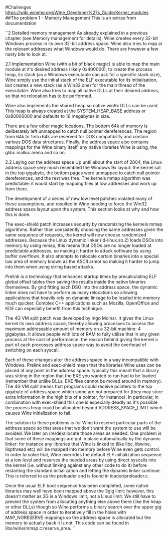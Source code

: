 #Challenges
https://wiki.winehq.org/Wine_Developer%27s_Guide/Kernel_modules
##The problem 1 - Memory Management
This is an extras from documentation 

``2 Detailed memory management
As already explained in a previous chapter (see Memory management for details), Wine creates every 32-bit Windows process in its own 32-bit address space. Wine also tries to map at the relevant addresses what Windows would do. There are however a few nasty bits to look at.

2.1 Implementation
Wine (with a bit of black magic) is able to map the main module at it's desired address (likely 0x400000), to create the process heap, its stack (as a Windows executable can ask for a specific stack size), Wine simply use the initial stack of the ELF executable for its initialisation, but creates a new stack (as a Win32 one) for the main thread of the executable. Wine also tries to map all native DLLs at their desired address, so that no relocation has to be performed.

Wine also implements the shared heap so native win9x DLLs can be used. This heap is always created at the SYSTEM_HEAP_BASE address or 0x80000000 and defaults to 16 megabytes in size.

There are a few other magic locations. The bottom 64k of memory is deliberately left unmapped to catch null pointer dereferences. The region from 64k to 1mb+64k are reserved for DOS compatibility and contain various DOS data structures. Finally, the address space also contains mappings for the Wine binary itself, any native libraries Wine is using, the glibc malloc arena and so on.

2.2 Laying out the address space
Up until about the start of 2004, the Linux address space very much resembled the Windows 9x layout: the kernel sat in the top gigabyte, the bottom pages were unmapped to catch null pointer dereferences, and the rest was free. The kernels mmap algorithm was predictable: it would start by mapping files at low addresses and work up from there.

The development of a series of new low level patches violated many of these assumptions, and resulted in Wine needing to force the Win32 address space layout upon the system. This section looks at why and how this is done.

The exec-shield patch increases security by randomizing the kernels mmap algorithms. Rather than consistently choosing the same addresses given the same sequence of requests, the kernel will now choose randomized addresses. Because the Linux dynamic linker (ld-linux.so.2) loads DSOs into memory by using mmap, this means that DSOs are no longer loaded at predictable addresses, so making it harder to attack software by using buffer overflows. It also attempts to relocate certain binaries into a special low area of memory known as the ASCII armor so making it harder to jump into them when using string based attacks.

Prelink is a technology that enhances startup times by precalculating ELF global offset tables then saving the results inside the native binaries themselves. By grid fitting each DSO into the address space, the dynamic linker does not have to perform as many relocations so allowing applications that heavily rely on dynamic linkage to be loaded into memory much quicker. Complex C++ applications such as Mozilla, OpenOffice and KDE can especially benefit from this technique.

The 4G VM split patch was developed by Ingo Molnar. It gives the Linux kernel its own address space, thereby allowing processes to access the maximum addressable amount of memory on a 32-bit machine: 4 gigabytes. It allows people with lots of RAM to fully utilise that in any given process at the cost of performance: the reason behind giving the kernel a part of each processes address space was to avoid the overhead of switching on each syscall.

Each of these changes alter the address space in a way incompatible with Windows. Prelink and exec-shield mean that the libraries Wine uses can be placed at any point in the address space: typically this meant that a library was sitting in the region that the EXE you wanted to run had to be loaded (remember that unlike DLLs, EXE files cannot be moved around in memory). The 4G VM split means that programs could receive pointers to the top gigabyte of address space which some are not prepared for (they may store extra information in the high bits of a pointer, for instance). In particular, in combination with exec-shield this one is especially deadly as it's possible the process heap could be allocated beyond ADDRESS_SPACE_LIMIT which causes Wine initialization to fail.

The solution to these problems is for Wine to reserve particular parts of the address space so that areas that we don't want the system to use will be avoided. We later on (re/de)allocate those areas as needed. One problem is that some of these mappings are put in place automatically by the dynamic linker: for instance any libraries that Wine is linked to (like libc, libwine, libpthread etc) will be mapped into memory before Wine even gets control. In order to solve that, Wine overrides the default ELF initialization sequence at a low level and reserves the needed areas by using direct syscalls into the kernel (i.e. without linking against any other code to do it) before restarting the standard initialization and letting the dynamic linker continue. This is referred to as the preloader and is found in loader/preloader.c.

Once the usual ELF boot sequence has been completed, some native libraries may well have been mapped above the 3gig limit: however, this doesn't matter as 3G is a Windows limit, not a Linux limit. We still have to prevent the system from allocating anything else above there (like the heap or other DLLs) though so Wine performs a binary search over the upper gig of address space in order to iteratively fill in the holes with MAP_NORESERVE mappings so the address space is allocated but the memory to actually back it is not. This code can be found in libs/wine/mmap.c:reserve_area.
``
